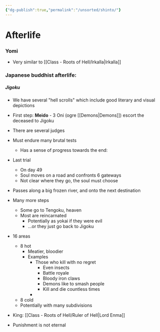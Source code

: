 ```yaml
---
{"dg-publish":true,"permalink":"/unsorted/shinto/"}
---
```





# Afterlife

### Yomi
- Very similar to [[Class - Roots of Hell/Irkalla\|Irkalla]]

### Japanese buddhist afterlife:
##### Jigoku
- We have several "hell scrolls" which include good literary and visual depictions
- First step: **Meido**
		- 3 Oni (ogre [[Demons\|Demons]]) escort the deceased to Jigoku
- There are several judges
- Must endure many brutal tests
	- Has a sense of progress towards the end:
- Last trial
	- On day 49
	- Soul moves on a road and confronts 6 gateways
	- Not clear where they go, the soul must choose
- Passes along a big frozen river, and onto the next destination
- Many more steps
	- Some go to Tengoku, heaven
	- Most are reincarnated
		- Potentially as yokai if they were evil
		- ...or they just go back to Jigoku

- 16 areas
	- 8 hot
		- Meatier, bloodier
		- Examples
			- Those who kill with no regret
				- Even insects
				- Battle royale
				- Bloody iron claws
				- Demons like to smash people
				- Kill and die countless times
			- 
	- 8 cold
	- Potentially with many subdivisions

- King: [[Class - Roots of Hell/Ruler of Hell\|Lord Enma]]

- Punishment is not eternal